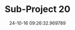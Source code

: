 ---
date: 24-10-16 09:26:32.969789
excerpt: '6GVision: Improvement of the 5GOpen testbed at imec with vision-aided mmW
  gNB'
header:
  teaser: https://via.placeholder.com/200x200.png
order: 19
sidebar:
- image: https://via.placeholder.com/350x250.png
  image_alt: logo
  text: Here we discuss the Objective of the UC
  title: Objective
title: Sub-Project 20
---